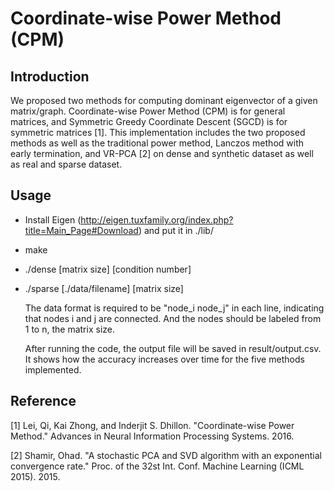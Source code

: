 # Coordinate-wise Power Method (CPM)

## Introduction
We proposed two methods for computing dominant eigenvector of a given matrix/graph. Coordinate-wise Power Method (CPM) is for general matrices, and Symmetric Greedy Coordinate Descent (SGCD) is for symmetric matrices [1]. This implementation includes the two proposed methods as well as the traditional power method, Lanczos method with early termination, and VR-PCA [2] on dense and synthetic dataset as well as real and sparse dataset.

## Usage
* Install Eigen (http://eigen.tuxfamily.org/index.php?title=Main_Page#Download) and put it in ./lib/
* make 
* ./dense [matrix size] [condition number]
* ./sparse [./data/filename] [matrix size]

	The data format is required to be "node_i node_j" in each line, indicating that nodes i and j are connected. And the nodes should be labeled from 1 to n, the matrix size.

	After running the code, the output file will be saved in result/output.csv. It shows how the accuracy increases over time for the five methods implemented.

## Reference
[1] Lei, Qi, Kai Zhong, and Inderjit S. Dhillon. "Coordinate-wise Power Method." Advances in Neural Information Processing Systems. 2016.

[2] Shamir, Ohad. "A stochastic PCA and SVD algorithm with an exponential convergence rate." Proc. of the 32st Int. Conf. Machine Learning (ICML 2015). 2015.

